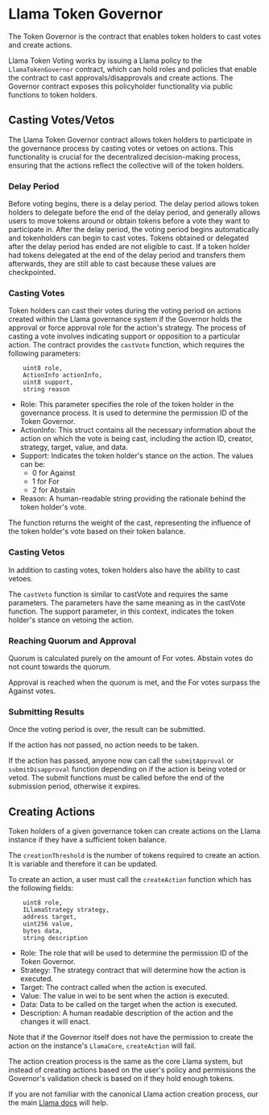 # Llama Token Governor

The Token Governor is the contract that enables token holders to cast votes and create actions.

Llama Token Voting works by issuing a Llama policy to the `LlamaTokenGovernor` contract, which can hold roles and policies that enable the contract to cast approvals/disapprovals and create actions. The Governor contract exposes this policyholder functionality via public functions to token holders.

## Casting Votes/Vetos

The Llama Token Governor contract allows token holders to participate in the governance process by casting votes or vetoes on actions. This functionality is crucial for the decentralized decision-making process, ensuring that the actions reflect the collective will of the token holders.

### Delay Period

Before voting begins, there is a delay period. The delay period allows token holders to delegate before the end of the delay period, and generally allows users to move tokens around or obtain tokens before a vote they want to participate in. After the delay period, the voting period begins automatically and tokenholders can begin to cast votes. Tokens obtained or delegated after the delay period has ended are not eligible to cast. If a token holder had tokens delegated at the end of the delay period and transfers them afterwards, they are still able to cast because these values are checkpointed.

### Casting Votes

Token holders can cast their votes during the voting period on actions created within the Llama governance system if the Governor holds the approval or force approval role for the action's strategy. The process of casting a vote involves indicating support or opposition to a particular action. The contract provides the `castVote` function, which requires the following parameters:

```solidity
    uint8 role,
    ActionInfo actionInfo,
    uint8 support,
    string reason
```

- Role: This parameter specifies the role of the token holder in the governance process. It is used to determine the permission ID of the Token Governor.
- ActionInfo: This struct contains all the necessary information about the action on which the vote is being cast, including the action ID, creator, strategy, target, value, and data.
- Support: Indicates the token holder's stance on the action. The values can be:
  - 0 for Against
  - 1 for For
  - 2 for Abstain
- Reason: A human-readable string providing the rationale behind the token holder's vote.

The function returns the weight of the cast, representing the influence of the token holder's vote based on their token balance.

### Casting Vetos

In addition to casting votes, token holders also have the ability to cast vetoes.

The `castVeto` function is similar to castVote and requires the same parameters. The parameters have the same meaning as in the castVote function. The support parameter, in this context, indicates the token holder's stance on vetoing the action.

### Reaching Quorum and Approval

Quorum is calculated purely on the amount of For votes. Abstain votes do not count towards the quorum.

Approval is reached when the quorum is met, and the For votes surpass the Against votes.

### Submitting Results

Once the voting period is over, the result can be submitted.

If the action has not passed, no action needs to be taken.

If the action has passed, anyone now can call the `submitApproval` or `submitDisapproval` function depending on if the action is being voted or vetod. The submit functions must be called before the end of the submission period, otherwise it expires.

## Creating Actions

Token holders of a given governance token can create actions on the Llama instance if they have a sufficient token balance.

The `creationThreshold` is the number of tokens required to create an action. It is variable and therefore it can be updated.

To create an action, a user must call the `createAction` function which has the following fields:

```solidity
    uint8 role,
    ILlamaStrategy strategy,
    address target,
    uint256 value,
    bytes data,
    string description
```

- Role: The role that will be used to determine the permission ID of the Token Governor.
- Strategy: The strategy contract that will determine how the action is executed.
- Target: The contract called when the action is executed.
- Value: The value in wei to be sent when the action is executed.
- Data: Data to be called on the target when the action is executed.
- Description: A human readable description of the action and the changes it will enact.

Note that if the Governor itself does not have the permission to create the action on the instance's `LlamaCore`, `createAction` will fail.
  
The action creation process is the same as the core Llama system, but instead of creating actions based on the user's policy and permissions the Governor's validation check is based on if they hold enough tokens.

If you are not familiar with the canonical Llama action creation process, our the main [Llama docs](https://github.com/llamaxyz/llama/tree/main/docs) will help.
